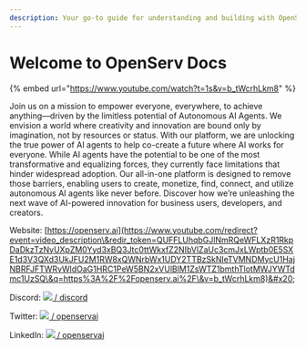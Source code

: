 ```yaml
---
description: Your go-to guide for understanding and building with OpenServ.
---
```


# Welcome to OpenServ Docs

{% embed url="https://www.youtube.com/watch?t=1s&v=b_tWcrhLkm8" %}

Join us on a mission to empower everyone, everywhere, to achieve anything—driven by the limitless potential of Autonomous AI Agents. We envision a world where creativity and innovation are bound only by imagination, not by resources or status. With our platform, we are unlocking the true power of AI agents to help co-create a future where AI works for everyone. While AI agents have the potential to be one of the most transformative and equalizing forces, they currently face limitations that hinder widespread adoption. Our all-in-one platform is designed to remove those barriers, enabling users to create, monetize, find, connect, and utilize autonomous AI agents like never before. Discover how we’re unleashing the next wave of AI-powered innovation for business users, developers, and creators.&#x20;

Website: [https://openserv.ai](https://www.youtube.com/redirect?event=video_description\&redir_token=QUFFLUhqbGJlNmRQeWFLXzR1RkpDaDkzTzNyUXpZM0Yyd3xBQ3Jtc0ttWkxfZ2NIbVlZaUc3cmJxLWptb0E5SXE1d3V3QXd3UkJFU2M1RW8xQWNrbWx1UDY2TTBzSkNleTVMNDMycU1HajNBRFJFTWRvWldOaG1HRC1PeW5BN2xVUlBlM1ZsWTZ1bmthTlotMWJYWTdmc1UzSQ\&q=https%3A%2F%2Fopenserv.ai%2F\&v=b_tWcrhLkm8)&#x20;

Discord: [ ![](https://www.gstatic.com/youtube/img/watch/social_media/discord_1x.png) / discord  ](https://www.youtube.com/redirect?event=video_description\&redir_token=QUFFLUhqazV3YTI5N3RZWlJYVGZXRGtqVTFXRmVXS2hCd3xBQ3Jtc0tuQW9wTTAzZjVxNjdybFY5bjUyNmEtRkhjbTB3S0g1aGZpZVRWanNnWU1qUnNmb0dJX2xURFVnUTNSX3FWRXpEaTVTNTdMemhUOEN0RWFUb1NtTXMyTzhWZGZYeHhOQnFHODFrd0MzalZCUTZfNGstSQ\&q=https%3A%2F%2Fdiscord.gg%2FMg7hgrsAnV\&v=b_tWcrhLkm8)&#x20;

Twitter: [ ![](https://www.gstatic.com/youtube/img/watch/social_media/twitter_1x_v2.png) / openservai  ](https://www.youtube.com/redirect?event=video_description\&redir_token=QUFFLUhqbmVyMm11THJhN2V5OG51VkJxeEFqTXN1VTdZQXxBQ3Jtc0trZzVCOS1MQnNOQmttWjdUYVFzdmROWDNaYU1oR3EzdktnQUY5TDdOTFBjbUEyOGthbXNVczNKREFFdVBWelBHUW9rTlVNSnNTTnNSYnExM0FoNnR1Tmk1ZmZtbWdxMmJhemVtREJ3NUg4c0dwOEdsSQ\&q=https%3A%2F%2Ftwitter.com%2Fopenservai\&v=b_tWcrhLkm8)&#x20;

LinkedIn: [ ![](https://www.gstatic.com/youtube/img/watch/social_media/linkedin_1x.png) / openservai  ](https://www.youtube.com/redirect?event=video_description\&redir_token=QUFFLUhqbUhrbXRzcEJWMDdBYmtFNk1JOEpFXzZoaDFid3xBQ3Jtc0trS2hRUlNOSVdVSkxxRXlzeC1XaVg2eU1LZ2g2cWVSeHRhLWZvTldXVUpmcU5NWUZVd19seG1VTlo0cXBrWUYzemprcXNtbnNCTnIyWWNQRWpVMnU2M09ES0RYUU1UcEFGOWYtU0Nzam10Sk5YSU5BZw\&q=https%3A%2F%2Fwww.linkedin.com%2Fcompany%2Fopenservai\&v=b_tWcrhLkm8)